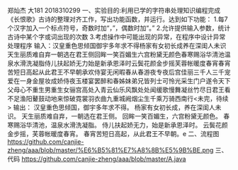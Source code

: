 郑灿杰 大181 2018310299
一、实验目的:利用已学的字符串处理知识编程完成《长恨歌》古诗的整理对齐工作，写出功能函数，并运行。达到如下功能：
1.每7个汉字加入一个标点符号，奇数时加“，”，偶数时加“。” 2.允许提供输入参数，统计古诗中某个字或词出现的次数 3.考虑操作中可能出现的异常，在程序中设计异常处理程序
输入：汉皇重色思倾国御宇多年求不得杨家有女初长成养在深闺人未识天生丽质难自弃一朝选在君王侧回眸一笑百媚生六宫粉黛无颜色春寒赐浴华清池温泉水滑洗凝脂侍儿扶起娇无力始是新承恩泽时云鬓花颜金步摇芙蓉帐暖度春宵春宵苦短日高起从此君王不早朝承欢侍宴无闲暇春从春游夜专夜后宫佳丽三千人三千宠爱在一身金屋妆成娇侍夜玉楼宴罢醉和春姊妹弟兄皆列士可怜光采生门户遂令天下父母心不重生男重生女骊宫高处入青云仙乐风飘处处闻缓歌慢舞凝丝竹尽日君王看不足渔阳鼙鼓动地来惊破霓裳羽衣曲九重城阙烟尘生千乘万骑西南行<未完，待续>
输出： 汉皇重色思倾国，御宇多年求不得。 杨家有女初长成，养在深闺人未识。 天生丽质难自弃，一朝选在君王侧。 回眸一笑百媚生，六宫粉黛无颜色。 春寒赐浴华清池，温泉水滑洗凝脂。 侍儿扶起娇无力，始是新承恩泽时。 云鬓花颜金步摇，芙蓉帐暖度春宵。 春宵苦短日高起，从此君王不早朝。e
二、流程图
https://github.com/canjie-zheng/aaa/blob/master/%E6%B5%81%E7%A8%8B%E5%9B%BE.png
三、代码
https://github.com/canjie-zheng/aaa/blob/master/A.java
